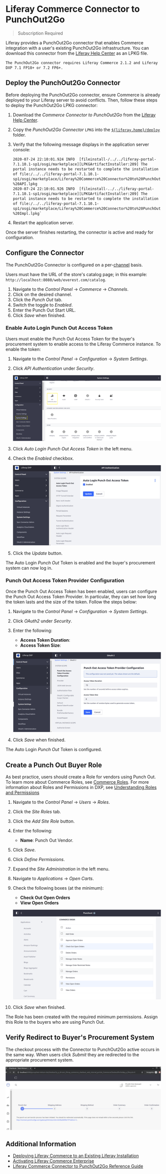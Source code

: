 # Liferay Commerce Connector to PunchOut2Go

> Subscription Required

Liferay provides a PunchOut2Go connector that enables Commerce integration with a user's existing PunchOut2Go infrastructure. You can download this connector from the [Liferay Help Center](http://customer.liferay.com/downloads) as an LPKG file.

<!--![Punch Out Flow Diagram](./liferay-commerce-connector-to-punchout2go/images/01.png) -->

```{important}
The PunchOut2Go connector requires Liferay Commerce 2.1.2 and Liferay DXP 7.1 FP18+ or 7.2 FP6+.
```

## Deploy the PunchOut2Go Connector

Before deploying the PunchOut2Go connector, ensure Commerce is already deployed to your Liferay server to avoid conflicts. Then, follow these steps to deploy the PunchOut2Go LPKG connector:

1. Download the *Commerce Connector to PunchOut2Go* from the [Liferay Help Center](http://customer.liferay.com/downloads).

1. Copy the *PunchOut2Go Connector* `LPKG` into the [`${liferay.home}/deploy`](https://learn.liferay.com/dxp/latest/en/installation-and-upgrades/reference/liferay-home.html) folder.

1. Verify that the following message displays in the application server console:

    ```
    2020-07-24 22:10:01.924 INFO  [fileinstall-/../../liferay-portal-7.1.10.1-sp1/osgi/marketplace][LPKGArtifactInstaller:209] The portal instance needs to be restarted to complete the installation of file:/../../liferay-portal-7.1.10.1-sp1/osgi/marketplace/Liferay%20Commerce%20Connector%20to%20PunchOut2Go%20-%20API.lpkg
    2020-07-24 22:10:01.926 INFO  [fileinstall-../../liferay-portal-7.1.10.1-sp1/osgi/marketplace][LPKGArtifactInstaller:209] The portal instance needs to be restarted to complete the installation of file:/../../liferay-portal-7.1.10.1-sp1/osgi/marketplace/Liferay%20Commerce%20Connector%20to%20PunchOut2Go%20-%20Impl.lpkg`
    ```

1. Restart the application server.

<!-- 1. Verify that the following message displays in the application server console:

    ```
     [Success message]
    ```
-->

Once the server finishes restarting, the connector is active and ready for configuration.

## Configure the Connector

The PunchOut2Go Connector is configured on a per-[channel](../../store-management/channels/introduction-to-channels.md) basis.

Users must have the URL of the store's catalog page; in this example: `http://localhost:8080/web/everest.com/catalog`.

1. Navigate to the _Control Panel_ &rarr; _Commerce_ &rarr; _Channels_.
1. Click on the desired channel.
1. Click the _Punch Out_ tab.
1. Switch the toggle to _Enabled_.
1. Enter the Punch Out Start URL.
1. Click _Save_ when finished.

### Enable Auto Login Punch Out Access Token

Users must enable the Punch Out Access Token for the buyer's procurement system to enable access to the Liferay Commerce instance. To enable the token:

1. Navigate to the _Control Panel_ &rarr; _Configuration_ &rarr; _System Settings_.
1. Click _API Authentication_ under _Security_.

    ![Authentication](./liferay-commerce-connector-to-punchout2go/images/02.png)

1. Click _Auto Login Punch Out Access Token_ in the left menu.
1. Check the _Enabled_ checkbox.

    ![Enable the Auto Login Access Token.](./liferay-commerce-connector-to-punchout2go/images/03.png)

1. Click the _Update_ button.

The Auto Login _Punch Out_ Token is enabled and the buyer's procurement system can now log in.

### Punch Out Access Token Provider Configuration

Once the Punch Out Access Token has been enabled, users can configure the Punch Out Access Token Provider. In particular, they can set how long the token lasts and the size of the token. Follow the steps below:

1. Navigate to the _Control Panel_ &rarr; _Configuration_ &rarr; _System Settings_.
1. Click _OAuth2_ under _Security_.
1. Enter the following:

    * **Access Token Duration**:
    * **Access Token Size**:

    ![Enable the Auto Login Access Token.](./liferay-commerce-connector-to-punchout2go/images/04.png)

1. Click _Save_ when finished.

The Auto Login _Punch Out_ Token is configured.

## Create a Punch Out Buyer Role

As best practice, users should create a Role for vendors using Punch Out. To learn more about Commerce Roles, see [Commerce Roles](../../users-and-accounts/roles-and-permissions/commerce-roles-reference.md). For more information about Roles and Permissions in DXP, see [Understanding Roles and Permissions](https://learn.liferay.com/dxp/latest/en/users-and-permissions/roles-and-permissions/understanding-roles-and-permissions.html)

1. Navigate to the _Control Panel_ → _Users_ → _Roles_.
1. Click the _Site Roles_ tab.
1. Click the _Add Site Role_ button.
1. Enter the following:
    * **Name**: Punch Out Vendor.
1. Click _Save_.
1. Click _Define Permissions_.
1. Expand the _Site Administration_ in the left menu.
1. Navigate to _Applications_ &rarr; _Open Carts_.
1. Check the following boxes (at the minimum):

    * **Check Out Open Orders**
    * **View Open Orders**

    ![Punch Out Role Permissions](./liferay-commerce-connector-to-punchout2go/images/05.png)

1. Click _Save_ when finished.

The Role has been created with the required minimum permissions. Assign this Role to the buyers who are using Punch Out.

## Verify Redirect to Buyer's Procurement System

The checkout process with the Connector to PunchOut2Go active occurs in the same way. When users click _Submit_ they are redirected to the appropriate procurement system.

![Punch out redirects once an order has been submitted.](./liferay-commerce-connector-to-punchout2go/images/06.png)

## Additional Information

* [Deploying Liferay Commerce to an Existing Liferay Installation](../../installation-and-upgrades/installing-commerce-2.1-and-below/deploying-liferay-commerce-to-an-existing-liferay-installation.md)
* [Activating Liferay Commerce Enterprise](../../installation-and-upgrades/activating-liferay-commerce-enterprise.md)
* [Liferay Commerce Connector to PunchOut2Go Reference Guide](./liferay-commerce-connector-to-punchout2go-reference-guide.md)
